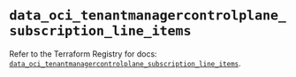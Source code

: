 # `data_oci_tenantmanagercontrolplane_subscription_line_items`

Refer to the Terraform Registry for docs: [`data_oci_tenantmanagercontrolplane_subscription_line_items`](https://registry.terraform.io/providers/hashicorp/oci/7.19.0/docs/data-sources/tenantmanagercontrolplane_subscription_line_items).
